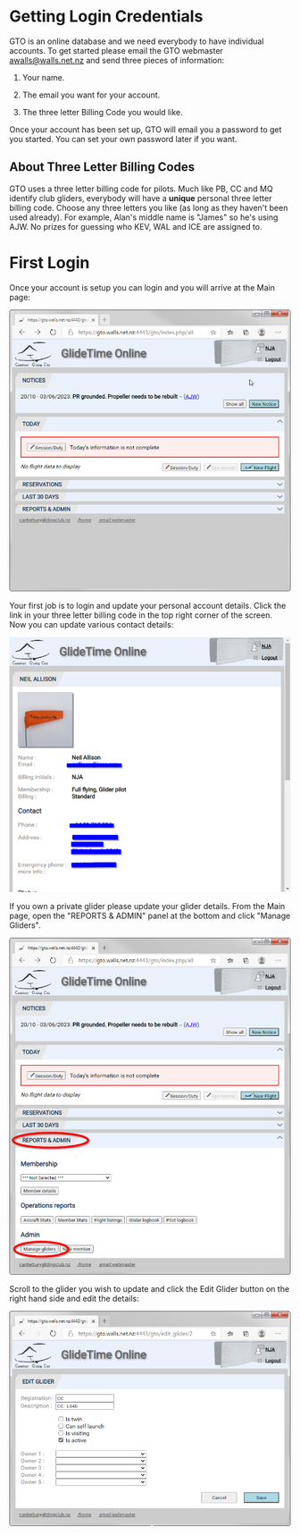 # Getting Login Credentials
GTO is an online database and we need everybody to have individual accounts.  To get started please email the GTO webmaster <awalls@walls.net.nz> and send three pieces of information:

1. Your name.

1. The email you want for your account.

1. The three letter Billing Code you would like.

Once your account has been set up, GTO will email you a password to get you started. You can set your own password later if you want.

## About Three Letter Billing Codes
GTO uses a three letter billing code for pilots. Much like PB, CC and MQ identify club gliders, everybody will have a **unique** personal three letter billing code. Choose any three letters you like (as long as they haven't been used already). For example, Alan's middle name is "James" so he's using AJW. No prizes for guessing who KEV, WAL and ICE are assigned to.

# First Login
Once your account is setup you can login and you will arrive at the Main page:

![GTO Member is Logged in](../images/GTO_Member_LoggedIn.png)

Your first job is to login and update your personal account details. Click the link in your three letter billing code in the top right corner of the screen.  Now you can update various contact details:

![GTO Member Details](../images/GTO_Member_Details.png)

If you own a private glider please update your glider details. From the Main page, open the "REPORTS & ADMIN" panel at the bottom and click "Manage Gliders".

![Main Manage Gliders](/images/GTO_ManageGliders.png)

Scroll to the glider you wish to update and click the Edit Glider button on the right hand side and edit the details: 

![Edit Glider](/images/GTO_EditGlider.png)
